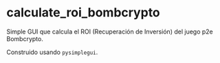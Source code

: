 # calculate_roi_bombcrypto

Simple GUI que calcula el ROI (Recuperación de Inversión) del juego p2e Bombcrypto.

Construido usando `pysimplegui`.
